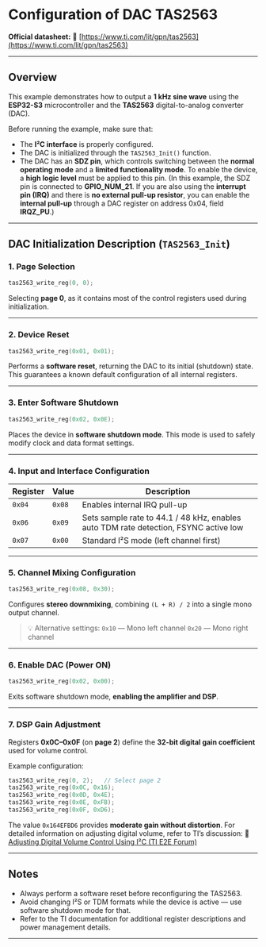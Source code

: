 #  Configuration of DAC TAS2563

**Official datasheet:**
🔗 [https://www.ti.com/lit/gpn/tas2563](https://www.ti.com/lit/gpn/tas2563)

---

## Overview

This example demonstrates how to output a **1 kHz sine wave** using the **ESP32-S3** microcontroller and the **TAS2563** digital-to-analog converter (DAC).

Before running the example, make sure that:

* The **I²C interface** is properly configured.
* The DAC is initialized through the `TAS2563_Init()` function.
* The DAC has an **SDZ pin**, which controls switching between the **normal operating mode** and a **limited functionality mode**.
To enable the device, a **high logic level** must be applied to this pin. (In this example, the SDZ pin is connected to **GPIO_NUM_21**. If you are also using the **interrupt pin (IRQ)** and there is **no external pull-up resistor**, you can enable the **internal pull-up** through a DAC register on address 0x04, field **IRQZ_PU**.)

---

## DAC Initialization Description (`TAS2563_Init`)

### 1. Page Selection

```c
tas2563_write_reg(0, 0);
```

Selecting **page 0**, as it contains most of the control registers used during initialization.

---

### 2. Device Reset

```c
tas2563_write_reg(0x01, 0x01);
```

Performs a **software reset**, returning the DAC to its initial (shutdown) state.
This guarantees a known default configuration of all internal registers.

---

### 3. Enter Software Shutdown

```c
tas2563_write_reg(0x02, 0x0E);
```

Places the device in **software shutdown mode**.
This mode is used to safely modify clock and data format settings.

---

### 4. Input and Interface Configuration

| Register | Value  | Description                                                                          |
| -------- | ------ | ------------------------------------------------------------------------------------ |
| `0x04`   | `0x08` | Enables internal IRQ pull-up                                                         |
| `0x06`   | `0x09` | Sets sample rate to 44.1 / 48 kHz, enables auto TDM rate detection, FSYNC active low |
| `0x07`   | `0x00` | Standard I²S mode (left channel first)                                               |

---

### 5. Channel Mixing Configuration

```c
tas2563_write_reg(0x08, 0x30);
```

Configures **stereo downmixing**, combining `(L + R) / 2` into a single mono output channel.

> 💡 Alternative settings:
> `0x10` — Mono left channel
> `0x20` — Mono right channel

---

### 6. Enable DAC (Power ON)

```c
tas2563_write_reg(0x02, 0x00);
```

Exits software shutdown mode, **enabling the amplifier and DSP**.

---

### 7. DSP Gain Adjustment

Registers **0x0C–0x0F** (on **page 2**) define the **32-bit digital gain coefficient** used for volume control.

Example configuration:

```c
tas2563_write_reg(0, 2);   // Select page 2
tas2563_write_reg(0x0C, 0x16);
tas2563_write_reg(0x0D, 0x4E);
tas2563_write_reg(0x0E, 0xFB);
tas2563_write_reg(0x0F, 0xD6);
```

The value `0x164EFBD6` provides **moderate gain without distortion**.
For detailed information on adjusting digital volume, refer to TI’s discussion:
🔗 [Adjusting Digital Volume Control Using I²C (TI E2E Forum)](https://e2e.ti.com/support/audio-group/audio/f/audio-forum/928138/faq-tas2563-adjusting-digital-volume-control-using-i2c)

---

## Notes

* Always perform a software reset before reconfiguring the TAS2563.
* Avoid changing I²S or TDM formats while the device is active — use software shutdown mode for that.
* Refer to the TI documentation for additional register descriptions and power management details.

---
